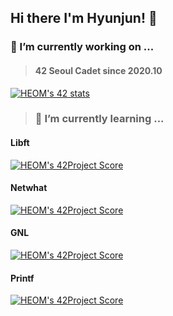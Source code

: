 ## Hi there I'm Hyunjun! 👋

<!--
**Eomhyunjun/Eomhyunjun** is a ✨ _special_ ✨ repository because its `README.md` (this file) appears on your GitHub profile.

Here are some ideas to get you started:

- 🔭 I’m currently working on ...
- 🌱 I’m currently learning ...
- 👯 I’m looking to collaborate on ...
- 🤔 I’m looking for help with ...
- 💬 Ask me about ...
- 📫 How to reach me: ...
- 😄 Pronouns: ...
- ⚡ Fun fact: ...
-->
### 🔭 I’m currently working on ...
>#### 42 Seoul Cadet since 2020.10</br>
 [![HEOM's 42 stats](https://badge42.herokuapp.com/api/stats/heom?privacyEmail=true)](https://github.com/JaeSeoKim/badge42)
>### 🌱 I’m currently learning ...</br>
#### Libft
[![HEOM's 42Project Score](https://badge42.herokuapp.com/api/project/heom/Libft)](https://github.com/JaeSeoKim/badge42)
#### Netwhat
[![HEOM's 42Project Score](https://badge42.herokuapp.com/api/project/heom/netwhat)](https://github.com/JaeSeoKim/badge42)
#### GNL
[![HEOM's 42Project Score](https://badge42.herokuapp.com/api/project/heom/get_next_line)](https://github.com/JaeSeoKim/badge42)
#### Printf
[![HEOM's 42Project Score](https://badge42.herokuapp.com/api/project/heom/ft_printf)](https://github.com/JaeSeoKim/badge42)

